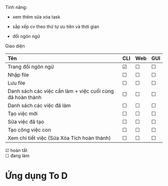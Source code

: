 Tính năng:

- xem thêm sửa xóa task

- sắp xếp cv theo thứ tự ưu tiên và thời gian

- đổi ngôn ngữ

Giao diện

| Tên                                                       | CLI | Web | GUI |
|:----------------------------------------------------------|-----|-----|-----|
| Trang đổi ngôn ngữ                                        |&#9745;|&#9744;|&#9744;|
| Nhập file                                                 |&#9744;|&#9744;|&#9744;|
| Lưu file                                                  |&#9744;|&#9744;|&#9744;|
| Danh sách các việc cần làm + việc cuối cùng đã hoàn thành |&#9744;|&#9744;|&#9744;|
| Danh sách các việc đã làm                                 |&#9744;|&#9744;|&#9744;|
| Tạo việc mới                                              |&#9744;|&#9744;|&#9744;|
| Sửa việc đã tạo                                           |&#9744;|&#9744;|&#9744;|
| Tạo công việc con                                         |&#9744;|&#9744;|&#9744;|
| Xem chi tiết việc (Sửa Xóa Tích hoàn thành)               |&#9744;|&#9744;|&#9744;|

&#9745; hoàn tất  
&#9744; đang làm  
# Ứng dụng To D
